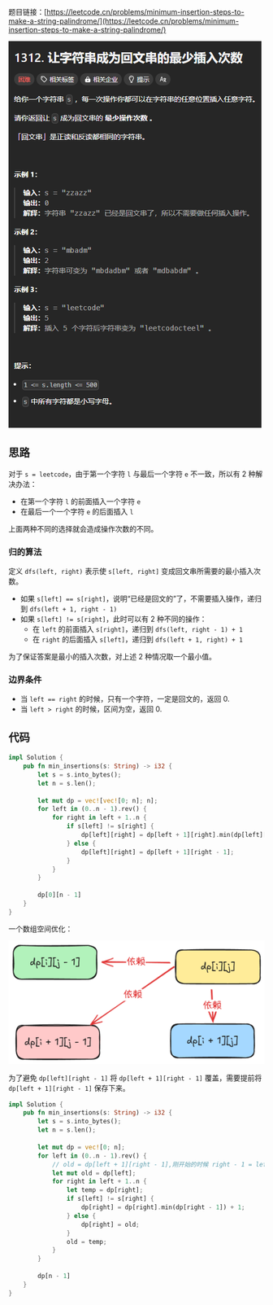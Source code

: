 题目链接：[https://leetcode.cn/problems/minimum-insertion-steps-to-make-a-string-palindrome/](https://leetcode.cn/problems/minimum-insertion-steps-to-make-a-string-palindrome/)

![](../../../../../images/2025/1739083144956-4a930d3f-db89-420b-a030-5e94764e095a.png)

## 思路
对于 `s = leetcode`，由于第一个字符 `l` 与最后一个字符 `e` 不一致，所以有 2 种解决办法：

+ 在第一个字符 `l` 的前面插入一个字符 `e`
+ 在最后一个一个字符 `e` 的后面插入 `l`

上面两种不同的选择就会造成操作次数的不同。

### 归的算法
定义 `dfs(left, right)` 表示使 `s[left, right]` 变成回文串所需要的最小插入次数。

+ 如果 `s[left] == s[right]`，说明“已经是回文的”了，不需要插入操作，递归到 `dfs(left + 1, right - 1)`
+ 如果 `s[left] != s[right]`，此时可以有 2 种不同的操作：
    - 在 `left` 的前面插入 `s[right]`，递归到 `dfs(left, right - 1) + 1`
    - 在 `right` 的后面插入 `s[left]`，递归到 `dfs(left + 1, right) + 1`

为了保证答案是最小的插入次数，对上述 2 种情况取一个最小值。

### 边界条件
+ 当 `left == right` 的时候，只有一个字符，一定是回文的，返回 0.
+ 当 `left > right` 的时候，区间为空，返回 0.

## 代码
```rust
impl Solution {
    pub fn min_insertions(s: String) -> i32 {
        let s = s.into_bytes();
        let n = s.len();

        let mut dp = vec![vec![0; n]; n];
        for left in (0..n - 1).rev() {
            for right in left + 1..n {
                if s[left] != s[right] {
                    dp[left][right] = dp[left + 1][right].min(dp[left][right - 1]) + 1;
                } else {
                    dp[left][right] = dp[left + 1][right - 1];
                }
            }
        }

        dp[0][n - 1]
    }
}
```

一个数组空间优化：

![](../../../../../images/2025/1739085004562-579ca5cd-bbda-4ff9-a96b-56975d2b03a9.png)

为了避免 `dp[left][right - 1]` 将 `dp[left + 1][right - 1]` 覆盖，需要提前将  `dp[left + 1][right - 1]` 保存下来。

```rust
impl Solution {
    pub fn min_insertions(s: String) -> i32 {
        let s = s.into_bytes();
        let n = s.len();

        let mut dp = vec![0; n];
        for left in (0..n - 1).rev() {
            // old = dp[left + 1][right - 1],刚开始的时候 right - 1 = left
            let mut old = dp[left];
            for right in left + 1..n {
                let temp = dp[right];
                if s[left] != s[right] {
                    dp[right] = dp[right].min(dp[right - 1]) + 1;
                } else {
                    dp[right] = old;
                }
                old = temp;
            }
        }

        dp[n - 1]
    }
}
```

